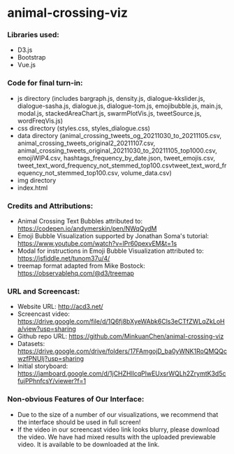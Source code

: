 # animal-crossing-viz

### Libraries used:
* D3.js
* Bootstrap
* Vue.js

### Code for final turn-in:
* js directory (includes bargraph.js, density.js, dialogue-kkslider.js, dialogue-sasha.js, dialogue.js, dialogue-tom.js, emojibubble.js, main.js, modal.js, stackedAreaChart.js, swarmPlotVis.js, tweetSource.js, wordFreqVis.js)
* css directory (styles.css, styles_dialogue.css)
* data directory (animal_crossing_tweets_og_20211030_to_20211105.csv, animal_crossing_tweets_original2_20211107.csv, animal_crossing_tweets_original_20211030_to_20211105_top1000.csv, emojiWIP4.csv, hashtags_frequency_by_date.json, tweet_emojis.csv, tweet_text_word_frequency_not_stemmed_top100.csvtweet_text_word_frequency_not_stemmed_top100.csv, volume_data.csv)
* img directory
* index.html

### Credits and Attributions:
* Animal Crossing Text Bubbles attributed to: https://codepen.io/andymerskin/pen/NWqQydM
* Emoji Bubble Visualization supported by Jonathan Soma's tutorial: https://www.youtube.com/watch?v=lPr60pexvEM&t=1s
* Modal for instructions in Emoji Bubble Visualization attributed to: https://jsfiddle.net/tunom37u/4/
* treemap format adapted from Mike Bostock: https://observablehq.com/@d3/treemap


### URL and Screencast:

* Website URL: http://acd3.net/ 
* Screencast video: https://drive.google.com/file/d/1Q6fj8bXyeWAbk6Cls3eCTfZWLqZkLoHa/view?usp=sharing
* Github repo URL: https://github.com/MinkuanChen/animal-crossing-viz 
* Datasets: https://drive.google.com/drive/folders/17FAmgojD_ba0yWNK1RoQMQQcwzfPNUIj?usp=sharing 
* Initial storyboard: https://jamboard.google.com/d/1jCHZHllcqPlwEUxsrWQLh2ZrymtK3d5cfujPPhnfcsY/viewer?f=1 

### Non-obvious Features of Our Interface:
* Due to the size of a number of our visualizations, we recommend that the interface should be used in full screen!
* If the video in our screencast video link looks blurry, please download the video. We have had mixed results with the uploaded previewable video. It is available to be downloaded at the link.

